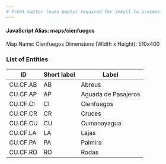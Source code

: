 ```yaml
---
# Front matter (even empty) required for Jekyll to process
---
```


#### JavaScript Alias: maps/cienfuegos

Map Name: Cienfuegos
Dimensions (Width x Height): 510x400





### List of Entities

ID | Short label | Label
---|---|---|
CU.CF.AB|AB|Abreus
CU.CF.AP|AP|Aguada de Pasajeros
CU.CF.CI|CI|Cienfuegos
CU.CF.CR|CR|Cruces
CU.CF.CU|CU|Cumanayagua
CU.CF.LA|LA|Lajas
CU.CF.PA|PA|Palmira
CU.CF.RO|RO|Rodas
